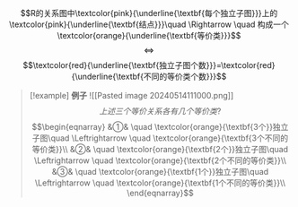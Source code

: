 $$R的关系图中\textcolor{pink}{\underline{\textbf{每个独立子图}}}上的\textcolor{pink}{\underline{\textbf{结点}}}\quad \Rightarrow \quad 构成一个\textcolor{orange}{\underline{\textbf{等价类}}}$$
$$\Leftrightarrow$$
$$\textcolor{red}{\underline{\textbf{独立子图个数}}}=\textcolor{red}{\underline{\textbf{不同的等价类个数}}}$$
> [!example] **例子**
> ![[Pasted image 20240514111000.png]]
> $$上述三个等价关系各有几个等价类?$$
> $$\begin{eqnarray}
> &①& \quad \textcolor{orange}{\textbf{3个}}独立子图\quad \Leftrightarrow \quad \textcolor{orange}{\textbf{3个不同的等价类}}\\
> &②& \quad \textcolor{orange}{\textbf{2个}}独立子图\quad \Leftrightarrow \quad \textcolor{orange}{\textbf{2个不同的等价类}}\\
> &③& \quad \textcolor{orange}{\textbf{1个}}独立子图\quad \Leftrightarrow \quad \textcolor{orange}{\textbf{1个不同的等价类}}\\
\end{eqnarray}$$